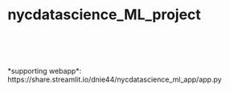 # nycdatascience_ML_project
<br>
<br>
<br>
<br>
*supporting webapp*: https://share.streamlit.io/dnie44/nycdatascience_ml_app/app.py 
